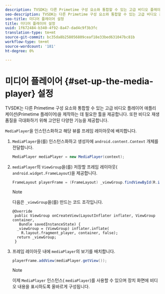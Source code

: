 ```yaml
---
description: TVSDK는 다른 Primetime 구성 요소와 통합할 수 있는 고급 비디오 플레이어 애플리케이션(Primetime 플레이어)을 제작하는 데 필요한 툴을 제공합니다. 또한 비디오 재생 품질을 극대화하기 위해 고안된 다양한 기능을 제공합니다.
seo-description: TVSDK는 다른 Primetime 구성 요소와 통합할 수 있는 고급 비디오 플레이어 애플리케이션(Primetime 플레이어)을 제작하는 데 필요한 툴을 제공합니다. 또한 비디오 재생 품질을 극대화하기 위해 고안된 다양한 기능을 제공합니다.
seo-title: 미디어 플레이어 설정
title: 미디어 플레이어 설정
uuid: 1f672484-b340-4f92-8a47-dad4c9f3b3fc
translation-type: tm+mt
source-git-commit: bc35da8b258056809ceaf18e33bed631047bc81b
workflow-type: tm+mt
source-wordcount: '181'
ht-degree: 0%

---
```



# 미디어 플레이어 {#set-up-the-media-player} 설정

TVSDK는 다른 Primetime 구성 요소와 통합할 수 있는 고급 비디오 플레이어 애플리케이션(Primetime 플레이어)을 제작하는 데 필요한 툴을 제공합니다. 또한 비디오 재생 품질을 극대화하기 위해 고안된 다양한 기능을 제공합니다.

<!--<a id="section_1FE83A68DE624F20B52C0959851F5699"></a>-->

`MediaPlayer`을 인스턴스화하고 해당 뷰를 프레임 레이아웃에 배치합니다.

1. `MediaPlayer`을(를) 인스턴스화하고 생성자에 `android.content.Context` 개체를 전달합니다.

   ```java
   MediaPlayer mediaPlayer = new MediaPlayer(context);
   ```

1. `mediaPlayer`의 `ViewGroup`을(를) 저장할 프레임 레이아웃( `android.widget.FrameLayout`)을 제공합니다.

   ```java
   FrameLayout playerFrame = (FrameLayout) _viewGroup.findViewById(R.id.playerFrame);
   ```

   >[!NOTE]
   >
   >다음은 `_viewGroup`을(를) 만드는 코드 조각입니다.

   ```
   @Override 
    public ViewGroup onCreateView(LayoutInflater inflater, ViewGroup container, 
      Bundle savedInstanceState) { 
     _viewGroup = (ViewGroup) inflater.inflate( 
       R.layout.fragment_player, container, false); 
     return _viewGroup; 
    }
   ```

1. 프레임 레이아웃 내에 `mediaPlayer`의 보기를 배치합니다.

   ```java
   playerFrame.addView(mediaPlayer.getView());
   ```

   >[!NOTE]
   >
   >이제 `MediaPlayer` 인스턴스( `mediaPlayer`)를 사용할 수 있으며 장치 화면에 비디오 내용을 표시하도록 올바르게 구성됩니다.